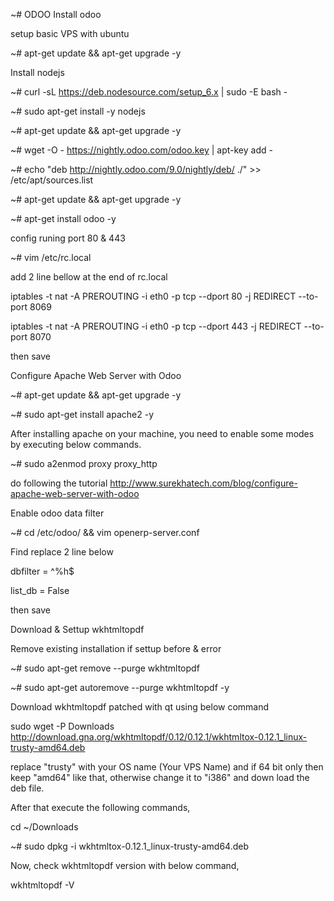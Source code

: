 ~# ODOO
Install odoo

setup basic VPS with ubuntu

~# apt-get update && apt-get upgrade -y

Install nodejs

~# curl -sL https://deb.nodesource.com/setup_6.x | sudo -E bash -

~# sudo apt-get install -y nodejs

~# apt-get update && apt-get upgrade -y

~# wget -O - https://nightly.odoo.com/odoo.key | apt-key add -

~# echo "deb http://nightly.odoo.com/9.0/nightly/deb/ ./" >> /etc/apt/sources.list

~# apt-get update && apt-get upgrade -y

~# apt-get install odoo -y

config runing port 80 & 443

~# vim /etc/rc.local

add 2 line bellow at the end of rc.local

iptables -t nat -A PREROUTING -i eth0 -p tcp --dport 80 -j REDIRECT --to-port 8069

iptables -t nat -A PREROUTING -i eth0 -p tcp --dport 443 -j REDIRECT --to-port 8070

then save

Configure Apache Web Server with Odoo

~# apt-get update && apt-get upgrade -y

~# sudo apt-get install apache2 -y

After installing apache on your machine, you need to enable some modes by executing below commands.
 
~# sudo a2enmod proxy proxy_http

do following the tutorial http://www.surekhatech.com/blog/configure-apache-web-server-with-odoo

Enable odoo data filter

~# cd /etc/odoo/ && vim openerp-server.conf

Find replace 2 line below

dbfilter = ^%h$

list_db = False

then save

Download & Settup wkhtmltopdf

Remove existing installation if settup before & error

~# sudo apt-get remove --purge wkhtmltopdf

~# sudo apt-get autoremove --purge wkhtmltopdf -y

Download wkhtmltopdf patched with qt using below command

sudo wget -P Downloads http://download.gna.org/wkhtmltopdf/0.12/0.12.1/wkhtmltox-0.12.1_linux-trusty-amd64.deb

replace "trusty" with your OS name (Your VPS Name) and if 64 bit only then keep "amd64" like that, otherwise change it to "i386" and down load the deb file.

After that execute the following commands,

cd ~/Downloads

~# sudo dpkg -i wkhtmltox-0.12.1_linux-trusty-amd64.deb

Now, check wkhtmltopdf version with below command,

wkhtmltopdf -V
